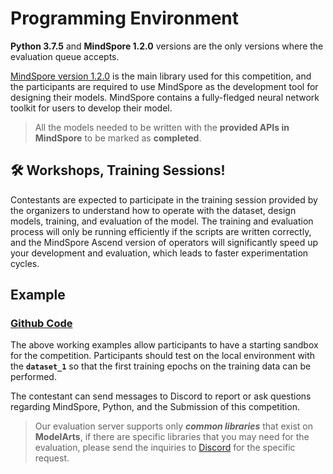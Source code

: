 # Programming Environment

**Python 3.7.5** and **MindSpore 1.2.0** versions are the only versions where the evaluation queue accepts.

[MindSpore version 1.2.0](https://mindspore.cn/doc/api_python/zh-CN/r1.2/index.html) is the main library used for this competition, and the participants are required to use MindSpore as the development tool for designing their models. MindSpore contains a fully-fledged neural network toolkit for users to develop their model.

> All the models needed to be written with the **provided APIs in MindSpore** to be marked as **completed**.

## 🛠 Workshops, Training Sessions!

Contestants are expected to participate in the training session provided by the organizers to understand how to operate with the dataset, design models, training, and evaluation of the model. The training and evaluation process will only be running efficiently if the scripts are written correctly, and the MindSpore Ascend version of operators will significantly speed up your development and evaluation, which leads to faster experimentation cycles.

## Example

### [Github Code](https://github.com/MindSporeChallenge21)

The above working examples allow participants to have a starting sandbox for the competition. Participants should test on the local environment with the **`dataset_1`** so that the first training epochs on the training data can be performed.

The contestant can send messages to Discord to report or ask questions regarding MindSpore, Python, and the Submission of this competition.

> Our evaluation server supports only _**common libraries**_ that exist on **ModelArts**, if there are specific libraries that you may need for the evaluation, please send the inquiries to [Discord](https://discord.com/invite/SDpVGMxpWe) for the specific request.

